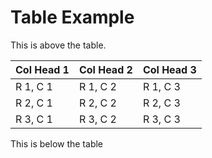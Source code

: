 # Table Example

This is above the table.

| Col Head 1 | Col Head 2 | Col Head 3 |
| ---------- | ---------- | ---------- |
| R 1, C 1   |  R 1, C 2  | R 1, C 3   |
| R 2, C 1   |  R 2, C 2  | R 2, C 3   |
| R 3, C 1   |  R 3, C 2  | R 3, C 3   |

This is below the table